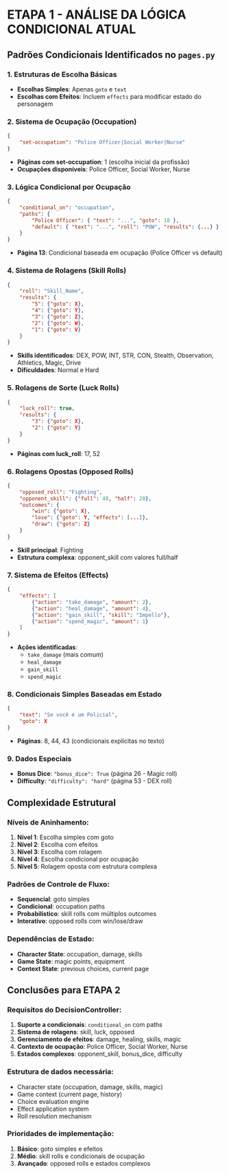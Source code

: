 # ETAPA 1 - ANÁLISE DA LÓGICA CONDICIONAL ATUAL

## Padrões Condicionais Identificados no `pages.py`

### 1. Estruturas de Escolha Básicas
- **Escolhas Simples**: Apenas `goto` e `text`
- **Escolhas com Efeitos**: Incluem `effects` para modificar estado do personagem

### 2. Sistema de Ocupação (Occupation)
```json
{
    "set-occupation": "Police Officer|Social Worker|Nurse"
}
```
- **Páginas com set-occupation**: 1 (escolha inicial da profissão)
- **Ocupações disponíveis**: Police Officer, Social Worker, Nurse

### 3. Lógica Condicional por Ocupação
```json
{
    "conditional_on": "occupation",
    "paths": {
        "Police Officer": { "text": "...", "goto": 18 },
        "default": { "text": "...", "roll": "POW", "results": {...} }
    }
}
```
- **Página 13**: Condicional baseada em ocupação (Police Officer vs default)

### 4. Sistema de Rolagens (Skill Rolls)
```json
{
    "roll": "Skill_Name",
    "results": {
        "5": {"goto": X},
        "4": {"goto": Y},
        "3": {"goto": Z},
        "2": {"goto": W},
        "1": {"goto": V}
    }
}
```
- **Skills identificados**: DEX, POW, INT, STR, CON, Stealth, Observation, Athletics, Magic, Drive
- **Dificuldades**: Normal e Hard

### 5. Rolagens de Sorte (Luck Rolls)
```json
{
    "luck_roll": true,
    "results": {
        "3": {"goto": X},
        "2": {"goto": Y}
    }
}
```
- **Páginas com luck_roll**: 17, 52

### 6. Rolagens Opostas (Opposed Rolls)
```json
{
    "opposed_roll": "Fighting",
    "opponent_skill": {"full": 40, "half": 20},
    "outcomes": {
        "win": {"goto": X},
        "lose": {"goto": Y, "effects": [...]},
        "draw": {"goto": Z}
    }
}
```
- **Skill principal**: Fighting
- **Estrutura complexa**: opponent_skill com valores full/half

### 7. Sistema de Efeitos (Effects)
```json
{
    "effects": [
        {"action": "take_damage", "amount": 2},
        {"action": "heal_damage", "amount": 4},
        {"action": "gain_skill", "skill": "Impello"},
        {"action": "spend_magic", "amount": 1}
    ]
}
```
- **Ações identificadas**: 
  - `take_damage` (mais comum)
  - `heal_damage`
  - `gain_skill` 
  - `spend_magic`

### 8. Condicionais Simples Baseadas em Estado
```json
{
    "text": "Se você é um Policial",
    "goto": X
}
```
- **Páginas**: 8, 44, 43 (condicionais explícitas no texto)

### 9. Dados Especiais
- **Bonus Dice**: `"bonus_dice": True` (página 26 - Magic roll)
- **Difficulty**: `"difficulty": "hard"` (página 53 - DEX roll)

## Complexidade Estrutural

### Níveis de Aninhamento:
1. **Nível 1**: Escolha simples com goto
2. **Nível 2**: Escolha com efeitos
3. **Nível 3**: Escolha com rolagem
4. **Nível 4**: Escolha condicional por ocupação
5. **Nível 5**: Rolagem oposta com estrutura complexa

### Padrões de Controle de Fluxo:
- **Sequencial**: goto simples
- **Condicional**: occupation paths
- **Probabilístico**: skill rolls com múltiplos outcomes
- **Interativo**: opposed rolls com win/lose/draw

### Dependências de Estado:
- **Character State**: occupation, damage, skills
- **Game State**: magic points, equipment
- **Context State**: previous choices, current page

## Conclusões para ETAPA 2

### Requisitos do DecisionController:
1. **Suporte a condicionais**: `conditional_on` com paths
2. **Sistema de rolagens**: skill, luck, opposed
3. **Gerenciamento de efeitos**: damage, healing, skills, magic
4. **Contexto de ocupação**: Police Officer, Social Worker, Nurse
5. **Estados complexos**: opponent_skill, bonus_dice, difficulty

### Estrutura de dados necessária:
- Character state (occupation, damage, skills, magic)
- Game context (current page, history)
- Choice evaluation engine
- Effect application system
- Roll resolution mechanism

### Prioridades de implementação:
1. **Básico**: goto simples e efeitos
2. **Médio**: skill rolls e condicionais de ocupação  
3. **Avançado**: opposed rolls e estados complexos
